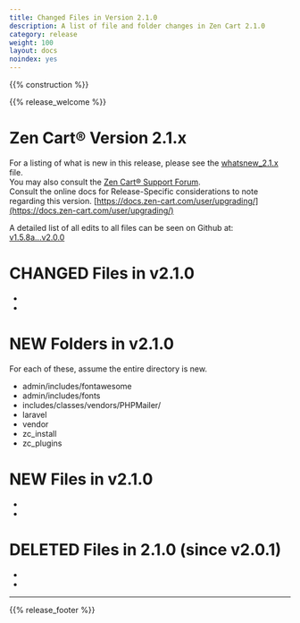 ```yaml
---
title: Changed Files in Version 2.1.0
description: A list of file and folder changes in Zen Cart 2.1.0
category: release
weight: 100
layout: docs
noindex: yes
---
```



{{% construction %}}

{{% release_welcome %}}

Zen Cart® Version 2.1.x
=======================

For a listing of what is new in this release, please see the [whatsnew_2.1.x](/release/whatsnew_2.1.0) file.  
You may also consult the [Zen Cart® Support Forum](https://www.zen-cart.com/forumdisplay.php?2-Zen-Cart-Release-Announcements).  
Consult the online docs for Release-Specific considerations to note regarding this version. [https://docs.zen-cart.com/user/upgrading/](https://docs.zen-cart.com/user/upgrading/)  
  
A detailed list of all edits to all files can be seen on Github at:  
[v1.5.8a...v2.0.0](https://github.com/zencart/zencart/compare/v1.5.8a...v2.0.0)  

CHANGED Files in v2.1.0
=======================
-
-

NEW Folders in v2.1.0
=====================

For each of these, assume the entire directory is new.

*   admin/includes/fontawesome
*   admin/includes/fonts
*   includes/classes/vendors/PHPMailer/
*   laravel
*   vendor
*   zc\_install
*   zc\_plugins

NEW Files in v2.1.0
===================
-
-

DELETED Files in 2.1.0 (since v2.0.1)
=====================================
-
-

---

{{% release_footer %}}

